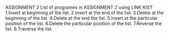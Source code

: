 ASSIGNMENT 2
List of programes in ASSIGNMENT 2 using LINK KIST
1.Insert at beginning of the list.
2.Insert at the end of the list.
3.Delete at the beginning of the list.
4.Delete at the end the list.
5.Insert at the particular position of the list.
6.Delete the particular position of the list.
7.Reverse the list.
8.Traverse the list.


